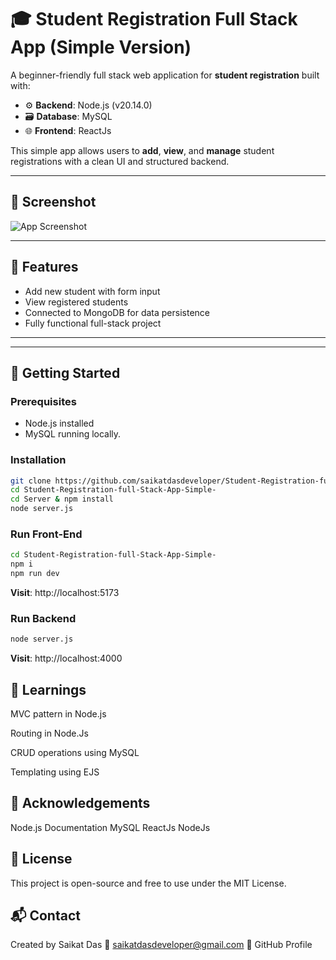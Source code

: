 # 🎓 Student Registration Full Stack App (Simple Version)

A beginner-friendly full stack web application for **student registration** built with:

- ⚙️ **Backend**: Node.js (v20.14.0)
- 🗃️ **Database**: MySQL 
- 🌐 **Frontend**: ReactJs  

This simple app allows users to **add**, **view**, and **manage** student registrations with a clean UI and structured backend.

---

## 📸 Screenshot

![App Screenshot](https://github.com/user-attachments/assets/3dfe06ef-02aa-402d-a5e3-29c146e81416)

---

## 🧰 Features

- Add new student with form input
- View registered students
- Connected to MongoDB for data persistence
- Fully functional full-stack project

---


---

## 🚀 Getting Started

### Prerequisites

- Node.js installed
- MySQL running locally.

### Installation

```bash
git clone https://github.com/saikatdasdeveloper/Student-Registration-full-Stack-App-Simple-.git
cd Student-Registration-full-Stack-App-Simple-
cd Server & npm install 
node server.js
```

### Run Front-End

```bash
cd Student-Registration-full-Stack-App-Simple-
npm i
npm run dev
```

**Visit**: http://localhost:5173

### Run Backend

```bash
node server.js
```
**Visit**: http://localhost:4000

## 🌱 Learnings
MVC pattern in Node.js

Routing in Node.Js

CRUD operations using MySQL

Templating using EJS

## 🙌 Acknowledgements
Node.js Documentation
MySQL
ReactJs
NodeJs

## 📜 License
This project is open-source and free to use under the MIT License.

## 📬 Contact
Created by Saikat Das
📧 saikatdasdeveloper@gmail.com
🔗 GitHub Profile



